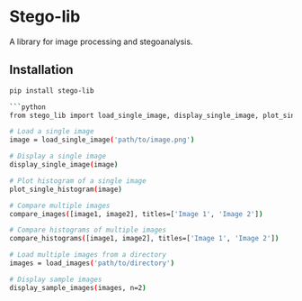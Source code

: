 # Stego-lib

A library for image processing and stegoanalysis.

## Installation

```bash
pip install stego-lib

```python
from stego_lib import load_single_image, display_single_image, plot_single_histogram, compare_images, compare_histograms, load_images, display_sample_images

# Load a single image
image = load_single_image('path/to/image.png')

# Display a single image
display_single_image(image)

# Plot histogram of a single image
plot_single_histogram(image)

# Compare multiple images
compare_images([image1, image2], titles=['Image 1', 'Image 2'])

# Compare histograms of multiple images
compare_histograms([image1, image2], titles=['Image 1', 'Image 2'])

# Load multiple images from a directory
images = load_images('path/to/directory')

# Display sample images
display_sample_images(images, n=2)
